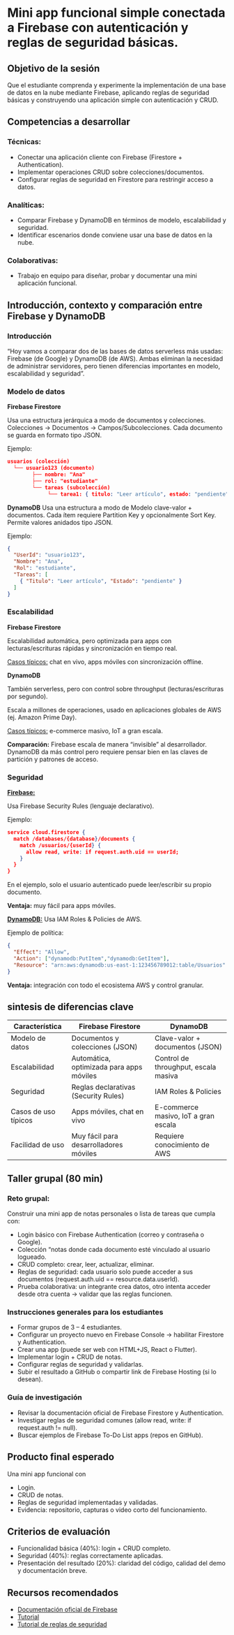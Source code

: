 # Mini app funcional simple conectada a Firebase con autenticación y reglas de seguridad básicas.

## Objetivo de la sesión
Que el estudiante comprenda y experimente la implementación de una base de datos en la nube mediante Firebase, aplicando reglas de seguridad básicas y construyendo una aplicación simple con autenticación y CRUD.

## Competencias a desarrollar

### Técnicas:
- Conectar una aplicación cliente con Firebase (Firestore + Authentication).
- Implementar operaciones CRUD sobre colecciones/documentos.
- Configurar reglas de seguridad en Firestore para restringir acceso a datos.
### Analíticas:
- Comparar Firebase y DynamoDB en términos de modelo, escalabilidad y seguridad.
- Identificar escenarios donde conviene usar una base de datos en la nube.
### Colaborativas:
- Trabajo en equipo para diseñar, probar y documentar una mini aplicación funcional.

## Introducción, contexto y comparación entre Firebase y DynamoDB

### Introducción
“Hoy vamos a comparar dos de las bases de datos serverless más usadas: Firebase (de Google) y DynamoDB (de AWS). Ambas eliminan la necesidad de administrar servidores, pero tienen diferencias importantes en modelo, escalabilidad y seguridad”.

### Modelo de datos

**Firebase Firestore**

Usa una estructura jerárquica a modo de documentos y colecciones.
Colecciones → Documentos → Campos/Subcolecciones.
Cada documento se guarda en formato tipo JSON.

Ejemplo:
```json
usuarios (colección)
  └── usuario123 (documento)
        ├── nombre: "Ana"
        ├── rol: "estudiante"
        └── tareas (subcolección)
             └── tarea1: { titulo: "Leer artículo", estado: "pendiente" }
```

**DynamoDB**
Usa una estructura a modo de Modelo clave-valor + documentos.
Cada ítem requiere Partition Key y opcionalmente Sort Key.
Permite valores anidados tipo JSON.

Ejemplo:
```json
{
  "UserId": "usuario123",
  "Nombre": "Ana",
  "Rol": "estudiante",
  "Tareas": [
    { "Titulo": "Leer artículo", "Estado": "pendiente" }
  ]
}
```

### Escalabilidad

**Firebase Firestore**

Escalabilidad automática, pero optimizada para apps con lecturas/escrituras rápidas y sincronización en tiempo real.

<u>Casos típicos:</u> chat en vivo, apps móviles con sincronización offline.

**DynamoDB**

También serverless, pero con control sobre throughput (lecturas/escrituras por segundo).

Escala a millones de operaciones, usado en aplicaciones globales de AWS (ej. Amazon Prime Day).

<u>Casos típicos:</u> e-commerce masivo, IoT a gran escala.

**Comparación:** Firebase escala de manera “invisible” al desarrollador. DynamoDB da más control pero requiere pensar bien en las claves de partición y patrones de acceso.

### Seguridad

**<u>Firebase:</u>**

Usa Firebase Security Rules (lenguaje declarativo).

Ejemplo:
```json
service cloud.firestore {
  match /databases/{database}/documents {
    match /usuarios/{userId} {
      allow read, write: if request.auth.uid == userId;
    }
  }
}
```

En el ejemplo, solo el usuario autenticado puede leer/escribir su propio documento.

**Ventaja:** muy fácil para apps móviles.

**<u>DynamoDB:</u>**
Usa IAM Roles & Policies de AWS.

Ejemplo de política:
```json
{
  "Effect": "Allow",
  "Action": ["dynamodb:PutItem","dynamodb:GetItem"],
  "Resource": "arn:aws:dynamodb:us-east-1:123456789012:table/Usuarios"
}
```
**Ventaja:** integración con todo el ecosistema AWS y control granular.

## sintesis de diferencias clave
| Característica       | Firebase Firestore                     | DynamoDB                             |
|----------------------|---------------------------------------|-------------------------------------|
| Modelo de datos      | Documentos y colecciones (JSON)       | Clave-valor + documentos (JSON)     |
| Escalabilidad        | Automática, optimizada para apps móviles | Control de throughput, escala masiva |
| Seguridad            | Reglas declarativas (Security Rules)  | IAM Roles & Policies                  |
| Casos de uso típicos | Apps móviles, chat en vivo            | E-commerce masivo, IoT a gran escala |
| Facilidad de uso     | Muy fácil para desarrolladores móviles | Requiere conocimiento de AWS         |


## Taller grupal (80 min)

### Reto grupal: 
Construir una mini app de notas personales o lista de tareas que cumpla con:

- Login básico con Firebase Authentication (correo y contraseña o Google).
- Colección “notas donde cada documento esté vinculado al usuario logueado.
- CRUD completo: crear, leer, actualizar, eliminar.
- Reglas de seguridad: cada usuario solo puede acceder a sus documentos (request.auth.uid == resource.data.userId).
- Prueba colaborativa: un integrante crea datos, otro intenta acceder desde otra cuenta → validar que las reglas funcionen.

### Instrucciones generales para los estudiantes

- Formar grupos de 3 – 4 estudiantes.
- Configurar un proyecto nuevo en Firebase Console → habilitar Firestore y Authentication.
- Crear una app (puede ser web con HTML+JS, React o Flutter).
- Implementar login + CRUD de notas.
- Configurar reglas de seguridad y validarlas.
- Subir el resultado a GitHub o compartir link de Firebase Hosting (si lo desean).

### Guía de investigación

- Revisar la documentación oficial de Firebase Firestore y Authentication.
- Investigar reglas de seguridad comunes (allow read, write: if request.auth != null).
- Buscar ejemplos de Firebase To-Do List apps (repos en GitHub).

## Producto final esperado

Una mini app funcional con
- Login.
- CRUD de notas.
- Reglas de seguridad implementadas y validadas.
- Evidencia: repositorio, capturas o video corto del funcionamiento.

## Criterios de evaluación

- Funcionalidad básica (40%): login + CRUD completo.
- Seguridad (40%): reglas correctamente aplicadas.
- Presentación del resultado (20%): claridad del código, calidad del demo y documentación breve.

## Recursos recomendados
- [Documentación oficial de Firebase](https://firebase.google.com/docs)
- [Tutorial](https://firebase.google.com/docs/firestore/quickstart)
- [Tutorial de reglas de seguridad](https://firebase.google.com/docs/rules)

